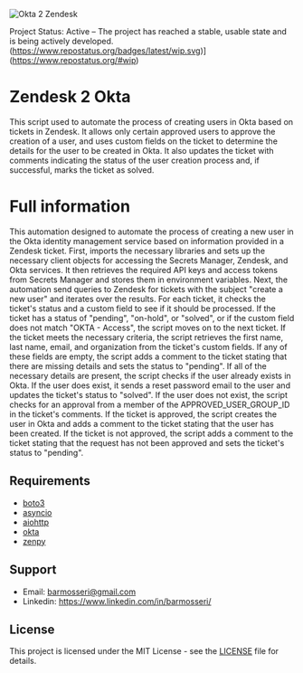 ![Okta 2 Zendesk](https://i.ibb.co/cQyr7Kf/Zendesk2-Okta.jpg)

Project Status: Active – The project has reached a stable, usable state and is being actively developed.(https://www.repostatus.org/badges/latest/wip.svg)](https://www.repostatus.org/#wip)

# Zendesk 2 Okta

This script used to automate the process of creating users in Okta based on tickets in Zendesk. It allows only certain approved users to approve the creation of a user, and uses custom fields on the ticket to determine the details for the user to be created in Okta. It also updates the ticket with comments indicating the status of the user creation process and, if successful, marks the ticket as solved.

# Full information
This automation designed to automate the process of creating a new user in the Okta identity management service based on information provided in a Zendesk ticket. First, imports the necessary libraries and sets up the necessary client objects for accessing the Secrets Manager, Zendesk, and Okta services. It then retrieves the required API keys and access tokens from Secrets Manager and stores them in environment variables. Next, the automation send queries to Zendesk for tickets with the subject "create a new user" and iterates over the results. For each ticket, it checks the ticket's status and a custom field to see if it should be processed. If the ticket has a status of "pending", "on-hold", or "solved", or if the custom field does not match "OKTA - Access", the script moves on to the next ticket. If the ticket meets the necessary criteria, the script retrieves the first name, last name, email, and organization from the ticket's custom fields. If any of these fields are empty, the script adds a comment to the ticket stating that there are missing details and sets the status to "pending". If all of the necessary details are present, the script checks if the user already exists in Okta. If the user does exist, it sends a reset password email to the user and updates the ticket's status to "solved". If the user does not exist, the script checks for an approval from a member of the APPROVED_USER_GROUP_ID in the ticket's comments. If the ticket is approved, the script creates the user in Okta and adds a comment to the ticket stating that the user has been created. If the ticket is not approved, the script adds a comment to the ticket stating that the request has not been approved and sets the ticket's status to "pending".

## Requirements

* [boto3](https://pypi.org/project/boto3)
* [asyncio](https://pypi.org/project/asyncio)
* [aiohttp](https://pypi.org/project/aiohttp)
* [okta](https://pypi.org/project/okta) 
* [zenpy](https://pypi.org/project/zenpy)

## Support

* Email: barmosseri@gmail.com
* Linkedin: https://www.linkedin.com/in/barmosseri/

## License

This project is licensed under the MIT License - see the [LICENSE](LICENSE) file for details.

